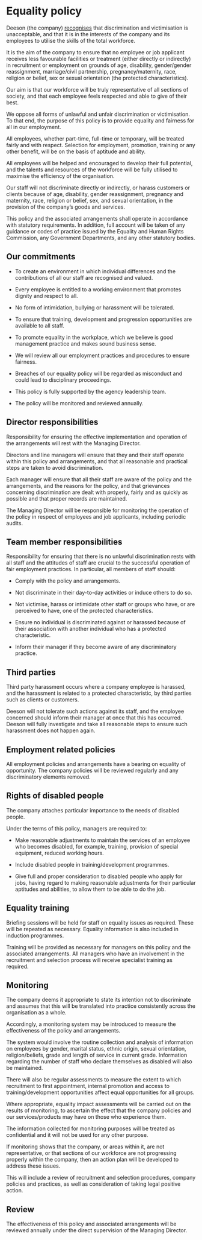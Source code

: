 # Equality policy

Deeson (the company) [recognises](https://www.deeson.co.uk/blog/white-men-digital-our-privilege-blinding) that discrimination and victimisation is unacceptable, and that it is in the interests of the company and its employees to utilise the skills of the total workforce. 

It is the aim of the company to ensure that no employee or job applicant receives less favourable facilities or treatment (either directly or indirectly) in recruitment or employment on grounds of age, disability, gender/gender reassignment, marriage/civil partnership, pregnancy/maternity, race, religion or belief, sex or sexual orientation (the protected characteristics).

Our aim is that our workforce will be truly representative of all sections of society, and that each employee feels respected and able to give of their best.

We oppose all forms of unlawful and unfair discrimination or victimisation. To that end, the purpose of this policy is to provide equality and fairness for all in our employment.

All employees, whether part-time, full-time or temporary, will be treated fairly and with respect. Selection for employment, promotion, training or any other benefit, will be on the basis of aptitude and ability. 

All employees will be helped and encouraged to develop their full potential, and the talents and resources of the workforce will be fully utilised to maximise the efficiency of the organisation.

Our staff will not discriminate directly or indirectly, or harass customers or clients because of age, disability, gender reassignment, pregnancy and maternity, race, religion or belief, sex, and sexual orientation, in the provision of the company’s goods and services.

This policy and the associated arrangements shall operate in accordance with statutory requirements. In addition, full account will be taken of any guidance or codes of practice issued by the Equality and Human Rights Commission, any Government Departments, and any other statutory bodies.

## Our commitments

* To create an environment in which individual differences and the contributions of all our staff are recognised and valued.

* Every employee is entitled to a working environment that promotes dignity and respect to all. 

* No form of intimidation, bullying or harassment will be tolerated.

* To ensure that training, development and progression opportunities are available to all staff.

* To promote equality in the workplace, which we believe is good management practice and makes sound business sense.

* We will review all our employment practices and procedures to ensure fairness.

* Breaches of our equality policy will be regarded as misconduct and could lead to disciplinary proceedings.

* This policy is fully supported by the agency leadership team. 

* The policy will be monitored and reviewed annually.

## Director responsibilities

Responsibility for ensuring the effective implementation and operation of the arrangements will rest with the Managing Director. 

Directors and line managers will ensure that they and their staff operate within this policy and arrangements, and that all reasonable and practical steps are taken to avoid discrimination. 

Each manager will ensure that all their staff are aware of the policy and the arrangements, and the reasons for the policy, and that grievances concerning discrimination are dealt with properly, fairly and as quickly as possible and that proper records are maintained.

The Managing Director will be responsible for monitoring the operation of the policy in respect of employees and job applicants, including periodic audits.

## Team member responsibilities

Responsibility for ensuring that there is no unlawful discrimination rests with all staff and the attitudes of staff are crucial to the successful operation of fair employment practices. In particular, all members of staff should:

* Comply with the policy and arrangements.

* Not discriminate in their day-to-day activities or induce others to do so.

* Not victimise, harass or intimidate other staff or groups who have, or are perceived to have, one of the protected characteristics.

* Ensure no individual is discriminated against or harassed because of their association with another individual who has a protected characteristic.

* Inform their manager if they become aware of any discriminatory practice.

## Third parties

Third party harassment occurs where a company employee is harassed, and the harassment is related to a protected characteristic, by third parties such as clients or customers. 

Deeson will not tolerate such actions against its staff, and the employee concerned should inform their manager at once that this has occurred. Deeson will fully investigate and take all reasonable steps to ensure such harassment does not happen again.

## Employment related policies

All employment policies and arrangements have a bearing on equality of opportunity. The company policies will be reviewed regularly and any discriminatory elements removed.

## Rights of disabled people

The company attaches particular importance to the needs of disabled people.

Under the terms of this policy, managers are required to:

* Make reasonable adjustments to maintain the services of an employee who becomes disabled, for example, training, provision of special equipment, reduced working hours. 

* Include disabled people in training/development programmes.

* Give full and proper consideration to disabled people who apply for jobs, having regard to making reasonable adjustments for their particular aptitudes and abilities, to allow them to be able to do the job.

## Equality training

Briefing sessions will be held for staff on equality issues as required. These will be repeated as necessary. Equality information is also included in induction programmes.

Training will be provided as necessary for managers on this policy and the associated arrangements. All managers who have an involvement in the recruitment and selection process will receive specialist training as required.

## Monitoring

The company deems it appropriate to state its intention not to discriminate and assumes that this will be translated into practice consistently across the organisation as a whole. 

Accordingly, a monitoring system may be introduced to measure the effectiveness of the policy and arrangements.

The system would involve the routine collection and analysis of information on employees by gender, marital status, ethnic origin, sexual orientation, religion/beliefs, grade and length of service in current grade. Information regarding the number of staff who declare themselves as disabled will also be maintained.

There will also be regular assessments to measure the extent to which recruitment to first appointment, internal promotion and access to training/development opportunities affect equal opportunities for all groups.

Where appropriate, equality impact assessments will be carried out on the results of monitoring, to ascertain the effect that the company policies and our services/products may have on those who experience them.

The information collected for monitoring purposes will be treated as confidential and it will not be used for any other purpose.

If monitoring shows that the company, or areas within it, are not representative, or that sections of our workforce are not progressing properly within the company, then an action plan will be developed to address these issues. 

This will include a review of recruitment and selection procedures, company policies and practices, as well as consideration of taking legal positive action.

## Review

The effectiveness of this policy and associated arrangements will be reviewed annually under the direct supervision of the Managing Director.
